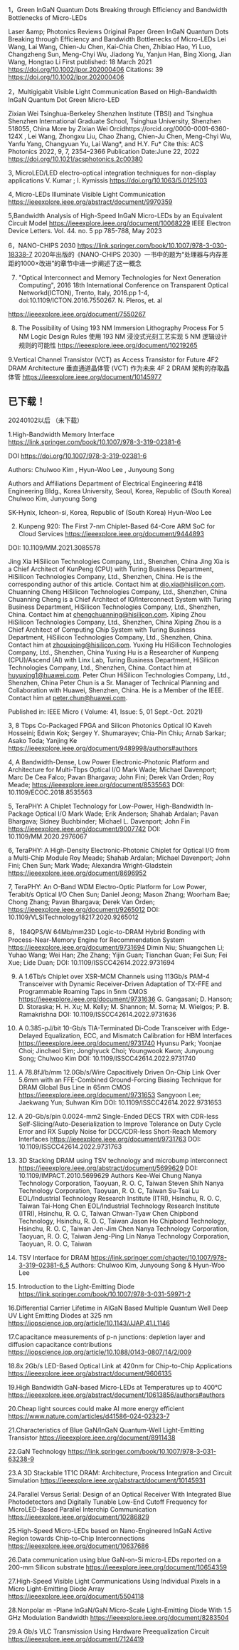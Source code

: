 1，Green InGaN Quantum Dots Breaking through Efficiency and Bandwidth Bottlenecks of Micro-LEDs

Laser &amp;amp; Photonics Reviews
Original Paper
Green InGaN Quantum Dots Breaking through Efficiency and Bandwidth Bottlenecks of Micro-LEDs
Lei Wang, Lai Wang, Chien-Ju Chen, Kai-Chia Chen, Zhibiao Hao, Yi Luo, Changzheng Sun, Meng-Chyi Wu, Jiadong Yu, Yanjun Han, Bing Xiong, Jian Wang, Hongtao Li
First published: 18 March 2021 https://doi.org/10.1002/lpor.202000406 Citations: 39
https://doi.org/10.1002/lpor.202000406

2，Multigigabit Visible Light Communication Based on High-Bandwidth InGaN Quantum Dot Green Micro-LED

Zixian Wei
Tsinghua-Berkeley Shenzhen Institute (TBSI) and Tsinghua Shenzhen International Graduate School, Tsinghua University, Shenzhen 518055, China
More by Zixian Wei
Orcidhttps://orcid.org/0000-0001-6360-124X
, Lei Wang, Zhongxu Liu, Chao Zhang, Chien-Ju Chen, Meng-Chyi Wu, Yanfu Yang, Changyuan Yu, Lai Wang*, and H.Y. Fu*
Cite this: ACS Photonics 2022, 9, 7, 2354–2366
Publication Date:June 22, 2022
https://doi.org/10.1021/acsphotonics.2c00380


3, MicroLED/LED electro-optical integration techniques for non-display applications
V. Kumar ; I. Kymissis
https://doi.org/10.1063/5.0125103


4, Micro-LEDs Illuminate Visible Light Communication
https://ieeexplore.ieee.org/abstract/document/9970359

5,Bandwidth Analysis of High-Speed InGaN Micro-LEDs by an Equivalent Circuit Model
https://ieeexplore.ieee.org/document/10068229
IEEE Electron Device Letters. Vol. 44. no. 5 pp 785-788, May 2023

6，NANO-CHIPS 2030
https://link.springer.com/book/10.1007/978-3-030-18338-7
2020年出版的《NANO-CHIPS 2030》一书中的题为“处理器与内存差距的1000×改进”的章节中进一步阐述了这一概念

7. "Optical Interconnect and Memory Technologies for Next Generation Computing", 2016 18th International Conference on Transparent Optical Networkd(ICTON), Trento, Italy, 2016.pp 1-4, doi:10.1109/ICTON.2016.7550267.
N. Pleros, et. al

https://ieeexplore.ieee.org/document/7550267


8. The Possibility of Using 193 NM Immersion Lithography Process For 5 NM Logic Design Rules
使用 193 NM 浸没式光刻工艺实现 5 NM 逻辑设计规则的可能性
https://ieeexplore.ieee.org/document/10219265

9.Vertical Channel Transistor (VCT) as Access Transistor for Future 4F2 DRAM Architecture
垂直通道晶体管 (VCT) 作为未来 4F 2 DRAM 架构的存取晶体管
https://ieeexplore.ieee.org/document/10145977

已下载！
-------------------------------------------------------------------------------------------------------------------------
20240102以后 （未下载）

1.High-Bandwidth Memory Interface
https://link.springer.com/book/10.1007/978-3-319-02381-6

DOI
https://doi.org/10.1007/978-3-319-02381-6

Authors: Chulwoo Kim , Hyun-Woo Lee , Junyoung Song

Authors and Affiliations
Department of Electrical Engineering #418 Engineering Bldg., Korea University, Seoul, Korea, Republic of (South Korea)
Chulwoo Kim, Junyoung Song

SK-Hynix, Icheon-si, Korea, Republic of (South Korea)
Hyun-Woo Lee

2. Kunpeng 920: The First 7-nm Chiplet-Based 64-Core ARM SoC for Cloud Services
https://ieeexplore.ieee.org/document/9444893

DOI: 
10.1109/MM.2021.3085578

Jing Xia
HiSilicon Technologies Company, Ltd., Shenzhen, China
Jing Xia is a Chief Architect of KunPeng (CPU) with Turing Business Department, HiSilicon Technologies Company, Ltd., Shenzhen, China. He is the corresponding author of this article. Contact him at dio.xia@hisilicon.com.
Chuanning Cheng
HiSilicon Technologies Company, Ltd., Shenzhen, China
Chuanning Cheng is a Chief Architect of IO/Interconnect System with Turing Business Department, HiSilicon Technologies Company, Ltd., Shenzhen, China. Contact him at chengchuanning@hisilicon.com.
Xiping Zhou
HiSilicon Technologies Company, Ltd., Shenzhen, China
Xiping Zhou is a Chief Architect of Computing Chip System with Turing Business Department, HiSilicon Technologies Company, Ltd., Shenzhen, China. Contact him at zhouxiping@hisilicon.com.
Yuxing Hu
HiSilicon Technologies Company, Ltd., Shenzhen, China
Yuxing Hu is a Researcher of Kunpeng (CPU)/Ascend (AI) with Linx Lab, Turing Business Department, HiSilicon Technologies Company, Ltd., Shenzhen, China. Contact him at huyuxing1@huawei.com.
Peter Chun
HiSilicon Technologies Company, Ltd., Shenzhen, China
Peter Chun is a Sr. Manager of Technical Planning and Collaboration with Huawei, Shenzhen, China. He is a Member of the IEEE. Contact him at peter.chun@huawei.com.

Published in: IEEE Micro ( Volume: 41, Issue: 5, 01 Sept.-Oct. 2021)

3, 8 Tbps Co-Packaged FPGA and Silicon Photonics Optical IO
Kaveh Hosseini; Edwin Kok; Sergey Y. Shumarayev; Chia-Pin Chiu; Arnab Sarkar; Asako Toda; Yanjing Ke
https://ieeexplore.ieee.org/document/9489998/authors#authors

4, A Bandwidth-Dense, Low Power Electronic-Photonic Platform and Architecture for Multi-Tbps Optical I/O
Mark Wade; Michael Davenport; Marc De Cea Falco; Pavan Bhargava; John Fini; Derek Van Orden; Roy Meade; 
https://ieeexplore.ieee.org/document/8535563
DOI: 
10.1109/ECOC.2018.8535563

5, TeraPHY: A Chiplet Technology for Low-Power, High-Bandwidth In-Package Optical I/O
Mark Wade; Erik Anderson; Shahab Ardalan; Pavan Bhargava; Sidney Buchbinder; Michael L. Davenport; John Fin
https://ieeexplore.ieee.org/document/9007742
DOI: 10.1109/MM.2020.2976067

6, TeraPHY: A High-Density Electronic-Photonic Chiplet for Optical I/O from a Multi-Chip Module
Roy Meade; Shahab Ardalan; Michael Davenport; John Fini; Chen Sun; Mark Wade; Alexandra Wright-Gladstein
https://ieeexplore.ieee.org/document/8696952

7, TeraPHY: An O-Band WDM Electro-Optic Platform for Low Power, Terabit/s Optical I/O
Chen Sun; Daniel Jeong; Mason Zhang; Woorham Bae; Chong Zhang; Pavan Bhargava; Derek Van Orden; 
https://ieeexplore.ieee.org/document/9265012
DOI: 10.1109/VLSITechnology18217.2020.9265012

8， 184QPS/W 64Mb/mm23D Logic-to-DRAM Hybrid Bonding with Process-Near-Memory Engine for Recommendation System
https://ieeexplore.ieee.org/document/9731694
Dimin Niu; Shuangchen Li; Yuhao Wang; Wei Han; Zhe Zhang; Yijin Guan; Tianchan Guan; Fei Sun; Fei Xue; Lide Duan; 
DOI: 10.1109/ISSCC42614.2022.9731694

9. A 1.6Tb/s Chiplet over XSR-MCM Channels using 113Gb/s PAM-4 Transceiver with Dynamic Receiver-Driven Adaptation of TX-FFE and Programmable Roaming Taps in 5nm CMOS
https://ieeexplore.ieee.org/document/9731636
G. Gangasani; D. Hanson; D. Storaska; H. H. Xu; M. Kelly; M. Shannon; M. Sorna; M. Wielgos; P. B. Ramakrishna
DOI: 10.1109/ISSCC42614.2022.9731636

10. A 0.385-pJ/bit 10-Gb/s TIA-Terminated Di-Code Transceiver with Edge-Delayed Equalization, ECC, and Mismatch Calibration for HBM Interfaces
https://ieeexplore.ieee.org/document/9731740
Hyunsu Park; Yoonjae Choi; Jincheol Sim; Jonghyuck Choi; Youngwook Kwon; Junyoung Song; Chulwoo Kim
DOI: 10.1109/ISSCC42614.2022.9731740

11. A 78.8fJ/b/mm 12.0Gb/s/Wire Capacitively Driven On-Chip Link Over 5.6mm with an FFE-Combined Ground-Forcing Biasing Technique for DRAM Global Bus Line in 65nm CMOS
https://ieeexplore.ieee.org/document/9731653
Sangyoon Lee; Jaekwang Yun; Suhwan Kim
DOI: 10.1109/ISSCC42614.2022.9731653

12. A 20-Gb/s/pin 0.0024-mm2 Single-Ended DECS TRX with CDR-less Self-Slicing/Auto-Deserialization to Improve Tolerance on Duty Cycle Error and RX Supply Noise for DCC/CDR-less Short-Reach Memory Interfaces
https://ieeexplore.ieee.org/document/9731763
DOI: 10.1109/ISSCC42614.2022.9731763

13. 3D Stacking DRAM using TSV technology and microbump interconnect
https://ieeexplore.ieee.org/abstract/document/5699629
DOI: 10.1109/IMPACT.2010.5699629
Authors
Kee-Wei Chung
Nanya Technology Corporation, Taoyuan, R. O. C, Taiwan
Steven Shih
Nanya Technology Corporation, Taoyuan, R. O. C, Taiwan
Su-Tsai Lu
EOL/Industrial Technology Research Institute (ITRI), Hsinchu, R. O. C, Taiwan
Tai-Hong Chen
EOL/Industrial Technology Research Institute (ITRI), Hsinchu, R. O. C, Taiwan
Chwan-Tyaw Chen
Chipbond Technology, Hsinchu, R. O. C, Taiwan
Jason Ho
Chipbond Technology, Hsinchu, R. O. C, Taiwan
Jen-Jim Chen
Nanya Technology Corporation, Taoyuan, R. O. C, Taiwan
Jeng-Ping Lin
Nanya Technology Corporation, Taoyuan, R. O. C, Taiwan

14. TSV Interface for DRAM
https://link.springer.com/chapter/10.1007/978-3-319-02381-6_5
Authors: Chulwoo Kim, Junyoung Song & Hyun-Woo Lee 

15. Introduction to the Light-Emitting Diode
https://link.springer.com/book/10.1007/978-3-031-59971-2

16.Differential Carrier Lifetime in AlGaN Based Multiple Quantum Well Deep UV Light Emitting Diodes at 325 nm
https://iopscience.iop.org/article/10.1143/JJAP.41.L1146

17.Capacitance measurements of p-n junctions: depletion layer and diffusion capacitance contributions
https://iopscience.iop.org/article/10.1088/0143-0807/14/2/009

18.8x 2Gb/s LED-Based Optical Link at 420nm for Chip-to-Chip Applications
https://ieeexplore.ieee.org/abstract/document/9606135

19.High Bandwidth GaN-based Micro-LEDs at Temperatures up to 400°C
https://ieeexplore.ieee.org/abstract/document/10613856/authors#authors

20.Cheap light sources could make AI more energy efficient
https://www.nature.com/articles/d41586-024-02323-7

21.Characteristics of Blue GaN/InGaN Quantum-Well Light-Emitting Transistor
https://ieeexplore.ieee.org/document/8911438

22.GaN Technology
https://link.springer.com/book/10.1007/978-3-031-63238-9

23.A 3D Stackable 1T1C DRAM: Architecture, Process Integration and Circuit Simulation
https://ieeexplore.ieee.org/abstract/document/10145931

24.Parallel Versus Serial: Design of an Optical Receiver With Integrated Blue Photodetectors and Digitally Tunable Low-End Cutoff Frequency for MicroLED-Based Parallel Interchip Communication
https://ieeexplore.ieee.org/document/10286829

25.High-Speed Micro-LEDs based on Nano-Engineered InGaN Active Region towards Chip-to-Chip Interconnections
https://ieeexplore.ieee.org/document/10637686

26.Data communication using blue GaN-on-Si micro-LEDs reported on a 200-mm Silicon substrate
https://ieeexplore.ieee.org/document/10654359

27.High-Speed Visible Light Communications Using Individual Pixels in a Micro Light-Emitting Diode Array
https://ieeexplore.ieee.org/document/5504118

28.Nonpolar m -Plane InGaN/GaN Micro-Scale Light-Emitting Diode With 1.5 GHz Modulation Bandwidth
https://ieeexplore.ieee.org/document/8283504

29.A Gb/s VLC Transmission Using Hardware Preequalization Circuit
https://ieeexplore.ieee.org/document/7124419


